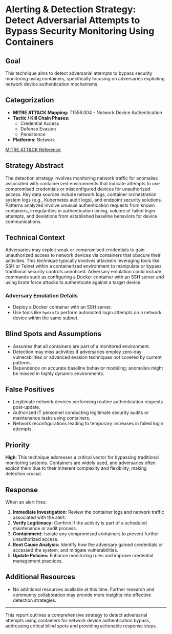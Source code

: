 # Alerting & Detection Strategy: Detect Adversarial Attempts to Bypass Security Monitoring Using Containers

## Goal
This technique aims to detect adversarial attempts to bypass security monitoring using containers, specifically focusing on adversaries exploiting network device authentication mechanisms.

## Categorization
- **MITRE ATT&CK Mapping:** T1556.004 - Network Device Authentication
- **Tactic / Kill Chain Phases:** 
  - Credential Access
  - Defense Evasion
  - Persistence
- **Platforms:** Network

[MITRE ATT&CK Reference](https://attack.mitre.org/techniques/T1556/004)

## Strategy Abstract
The detection strategy involves monitoring network traffic for anomalies associated with containerized environments that indicate attempts to use compromised credentials or misconfigured devices for unauthorized access. Key data sources include network logs, container orchestration system logs (e.g., Kubernetes audit logs), and endpoint security solutions. Patterns analyzed involve unusual authentication requests from known containers, irregularities in authentication timing, volume of failed login attempts, and deviations from established baseline behaviors for device communications.

## Technical Context
Adversaries may exploit weak or compromised credentials to gain unauthorized access to network devices via containers that obscure their activities. This technique typically involves attackers leveraging tools like SSH or Telnet within a containerized environment to manipulate or bypass traditional security controls unnoticed. Adversary emulation could include commands such as configuring a Docker container with an SSH server and using brute force attacks to authenticate against a target device.

### Adversary Emulation Details
- Deploy a Docker container with an SSH server.
- Use tools like `hydra` to perform automated login attempts on a network device within the same subnet.

## Blind Spots and Assumptions
- Assumes that all containers are part of a monitored environment.
- Detection may miss activities if adversaries employ zero-day vulnerabilities or advanced evasion techniques not covered by current patterns.
- Dependence on accurate baseline behavior modeling; anomalies might be missed in highly dynamic environments.

## False Positives
- Legitimate network devices performing routine authentication requests post-update.
- Authorized IT personnel conducting legitimate security audits or maintenance tasks using containers.
- Network reconfigurations leading to temporary increases in failed login attempts.

## Priority
**High**: This technique addresses a critical vector for bypassing traditional monitoring systems. Containers are widely used, and adversaries often exploit them due to their inherent complexity and flexibility, making detection crucial.

## Response
When an alert fires:
1. **Immediate Investigation:** Review the container logs and network traffic associated with the alert.
2. **Verify Legitimacy:** Confirm if the activity is part of a scheduled maintenance or audit process.
3. **Containment:** Isolate any compromised containers to prevent further unauthorized access.
4. **Root Cause Analysis:** Identify how the adversary gained credentials or accessed the system, and mitigate vulnerabilities.
5. **Update Policies:** Enhance monitoring rules and improve credential management practices.

## Additional Resources
- No additional resources available at this time. Further research and community collaboration may provide more insights into effective detection strategies.

---

This report outlines a comprehensive strategy to detect adversarial attempts using containers for network device authentication bypass, addressing critical blind spots and providing actionable response steps.